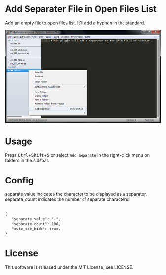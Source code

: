 Add Separater File in Open Files List
=====================================================
Add an empty file to open files list.
It'll add a hyphen in the standard.

![add separate image](./view.png "add separate image.")

Usage
=====
Press <kbd>Ctrl</kbd>+<kbd>Shift</kbd>+<kbd>S</kbd> or select `Add Separate` in the right-click menu on folders in the sidebar.

Config
=====
separate value indicates the character to be displayed as a separator.
separate_count indicates the number of separate characters.
~~~

{
   "separate_value": "-",
   "separate_count": 100,
   "auto_tab_hide": true,
}

~~~

License
====
This software is released under the MIT License, see LICENSE.
